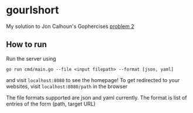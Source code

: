 # gourlshort
My solution to Jon Calhoun's Gophercises [problem 2](https://courses.calhoun.io/lessons/les_goph_04)

## How to run
Run the server using 
```
go run cmd/main.go --file <input filepath> --format [json, yaml]
```

and visit ```localhost:8080``` to see the homepage!
To get redirected to your websites, visit ```localhost:8080/path``` in the browser

The file formats supported are json and yaml currently. The format is list of entries of the form (path, target URL)